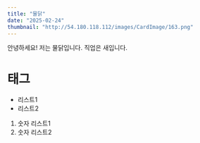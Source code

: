 ```yaml
---
title: "물닭"
date: "2025-02-24"
thumbnail: "http://54.180.118.112/images/CardImage/163.png"
---
```


안녕하세요! 저는 물닭입니다. 직업은 새입니다.

# 태그

- 리스트1
- 리스트2

1. 숫자 리스트1
2. 숫자 리스트2